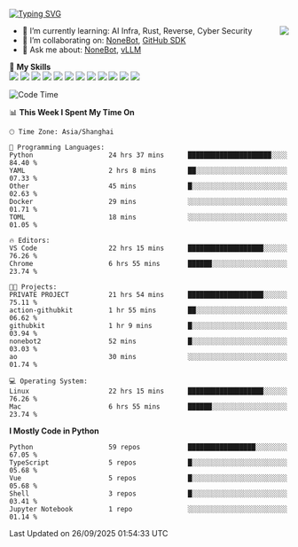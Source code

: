 [![Typing SVG](https://readme-typing-svg.herokuapp.com?size=25&duration=2500&color=8C43EA&vCenter=true&width=200&height=40&lines=Hi+there+%F0%9F%91%8B%F0%9F%8F%BB;I'm+yanyongyu)](https://git.io/typing-svg)

<a href="#">
  <img align="right" src="https://github-readme-stats.vercel.app/api?username=yanyongyu&count_private=true&show_icons=true&bg_color=15,f2f7fd,E0EAFC" />
</a>

- 🌱 I’m currently learning: AI Infra, Rust, Reverse, Cyber Security
- 👯 I’m collaborating on: [NoneBot](https://github.com/nonebot), [GitHub SDK](https://github.com/yanyongyu/githubkit)
- 💬 Ask me about: [NoneBot](https://github.com/nonebot), [vLLM](https://github.com/vllm-project/vllm)

🌟 **My Skills**  
![](https://img.shields.io/badge/-Python-3e74a2?style=flat-square&logo=Python&logoColor=fff)
![](https://img.shields.io/badge/-TypeScript-3178C6?style=flat-square&logo=TypeScript&logoColor=fff)
![](https://img.shields.io/badge/-Vue-4fc08d?style=flat-square&logo=Vue.js&logoColor=fff)
![](https://img.shields.io/badge/-React-2d98ce?style=flat-square&logo=React&logoColor=fff)
![](https://img.shields.io/badge/-FastAPI-009688?style=flat-square&logo=FastAPI&logoColor=fff)
![](https://img.shields.io/badge/-Linux-000000?style=flat-square&logo=Linux&logoColor=fff)
![](https://img.shields.io/badge/-Docker-2496ED?style=flat-square&logo=Docker&logoColor=fff)
![](https://img.shields.io/badge/-Kubernetes-326CE5?style=flat-square&logo=Kubernetes&logoColor=fff)
![](https://img.shields.io/badge/-GitHub%20Actions-2088FF?style=flat-square&logo=GitHubActions&logoColor=fff)
![](https://img.shields.io/badge/-PostgreSQL-4169E1?style=flat-square&logo=PostgreSQL&logoColor=fff)
![](https://img.shields.io/badge/-Redis-DC382D?style=flat-square&logo=Redis&logoColor=fff)
![](https://img.shields.io/badge/-MongoDB-47A248?style=flat-square&logo=MongoDB&logoColor=fff)

<!--START_SECTION:waka-->
![Code Time](http://img.shields.io/badge/Code%20Time-8%2C051%20hrs%2038%20mins-blue)

📊 **This Week I Spent My Time On** 

```text
🕑︎ Time Zone: Asia/Shanghai

💬 Programming Languages: 
Python                   24 hrs 37 mins      █████████████████████░░░░   84.40 % 
YAML                     2 hrs 8 mins        ██░░░░░░░░░░░░░░░░░░░░░░░   07.33 % 
Other                    45 mins             █░░░░░░░░░░░░░░░░░░░░░░░░   02.63 % 
Docker                   29 mins             ░░░░░░░░░░░░░░░░░░░░░░░░░   01.71 % 
TOML                     18 mins             ░░░░░░░░░░░░░░░░░░░░░░░░░   01.05 % 

🔥 Editors: 
VS Code                  22 hrs 15 mins      ███████████████████░░░░░░   76.26 % 
Chrome                   6 hrs 55 mins       ██████░░░░░░░░░░░░░░░░░░░   23.74 % 

🐱‍💻 Projects: 
PRIVATE PROJECT          21 hrs 54 mins      ███████████████████░░░░░░   75.11 % 
action-githubkit         1 hr 55 mins        ██░░░░░░░░░░░░░░░░░░░░░░░   06.62 % 
githubkit                1 hr 9 mins         █░░░░░░░░░░░░░░░░░░░░░░░░   03.94 % 
nonebot2                 52 mins             █░░░░░░░░░░░░░░░░░░░░░░░░   03.03 % 
ao                       30 mins             ░░░░░░░░░░░░░░░░░░░░░░░░░   01.74 % 

💻 Operating System: 
Linux                    22 hrs 15 mins      ███████████████████░░░░░░   76.26 % 
Mac                      6 hrs 55 mins       ██████░░░░░░░░░░░░░░░░░░░   23.74 % 
```

**I Mostly Code in Python** 

```text
Python                   59 repos            █████████████████░░░░░░░░   67.05 % 
TypeScript               5 repos             █░░░░░░░░░░░░░░░░░░░░░░░░   05.68 % 
Vue                      5 repos             █░░░░░░░░░░░░░░░░░░░░░░░░   05.68 % 
Shell                    3 repos             █░░░░░░░░░░░░░░░░░░░░░░░░   03.41 % 
Jupyter Notebook         1 repo              ░░░░░░░░░░░░░░░░░░░░░░░░░   01.14 % 
```




 Last Updated on 26/09/2025 01:54:33 UTC
<!--END_SECTION:waka-->
